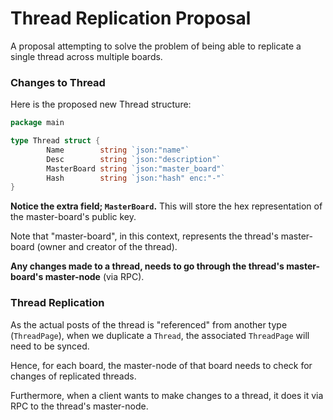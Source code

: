 # Thread Replication Proposal
A proposal attempting to solve the problem of being able to replicate a single thread across multiple boards.
 
### Changes to Thread
Here is the proposed new Thread structure:
```go
package main

type Thread struct {
        Name        string `json:"name"`
        Desc        string `json:"description"`
        MasterBoard string `json:"master_board"`
        Hash        string `json:"hash" enc:"-"`
}
```
**Notice the extra field; `MasterBoard`.** This will store the hex representation of the master-board's public key.

Note that "master-board", in this context, represents the thread's master-board (owner and creator of the thread).

**Any changes made to a thread, needs to go through the thread's master-board's master-node** (via RPC).

### Thread Replication

As the actual posts of the thread is "referenced" from another type (`ThreadPage`), when we duplicate a `Thread`, the associated `ThreadPage` will need to be synced.
 
Hence, for each board, the master-node of that board needs to check for changes of replicated threads.

Furthermore, when a client wants to make changes to a thread, it does it via RPC to the thread's master-node.